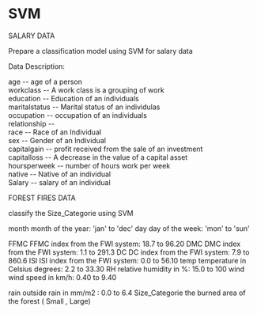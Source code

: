 # SVM

SALARY DATA

Prepare a classification model using SVM for salary data

Data Description:

age -- age of a person  
workclass -- A work class is a grouping of work  
education -- Education of an individuals  
maritalstatus -- Marital status of an individulas    
occupation -- occupation of an individuals  
relationship --  
race -- Race of an Individual  
sex -- Gender of an Individual  
capitalgain -- profit received from the sale of an investment  
capitalloss -- A decrease in the value of a capital asset  
hoursperweek -- number of hours work per week  
native -- Native of an individual  
Salary -- salary of an individual  

FOREST FIRES DATA

classify the Size_Categorie using SVM

month month of the year: 'jan' to 'dec'
day day of the week: 'mon' to 'sun'

FFMC FFMC index from the FWI system: 18.7 to 96.20
DMC DMC index from the FWI system: 1.1 to 291.3
DC DC index from the FWI system: 7.9 to 860.6
ISI ISI index from the FWI system: 0.0 to 56.10
temp temperature in Celsius degrees: 2.2 to 33.30
RH relative humidity in %: 15.0 to 100
wind wind speed in km/h: 0.40 to 9.40

rain outside rain in mm/m2 : 0.0 to 6.4
Size_Categorie the burned area of the forest ( Small , Large)
